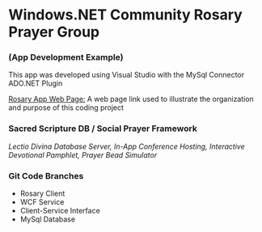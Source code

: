 # Windows.NET Community Rosary Prayer Group 
### (App Development Example)

This app was developed using Visual Studio with the MySql Connector ADO.NET Plugin

[Rosary App Web Page:](http://mezcel.wixsite.com/rosary) A web page link used to illustrate the organization and purpose of this coding project


### Sacred Scripture DB / Social Prayer Framework
_Lectio Divina Database Server,_
_In-App Conference Hosting,_
_Interactive Devotional Pamphlet,_
_Prayer Bead Simulator_

### Git Code Branches

* Rosary Client
* WCF Service
* Client-Service Interface
* MySql Database
